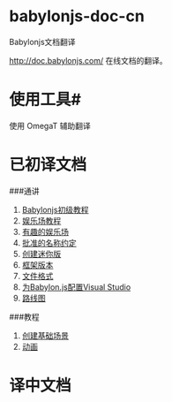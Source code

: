 # babylonjs-doc-cn
Babylonjs文档翻译

http://doc.babylonjs.com/ 在线文档的翻译。

# 使用工具#
使用 OmegaT 辅助翻译

# 已初译文档 #

###通讲
1. [Babylonjs初级教程](https://github.com/h53d/babylonjs-doc-cn/blob/master/target/generals/Essentials/A_Babylon.js_Primer.md)
2. [娱乐场教程](https://github.com/h53d/babylonjs-doc-cn/blob/master/target/generals/Essentials/The_Playground_Tutorial.md)
3. [有趣的娱乐场](https://github.com/h53d/babylonjs-doc-cn/blob/master/target/generals/General/playgrounds.md)
4. [批准的名称约定](https://github.com/h53d/babylonjs-doc-cn/blob/master/target/generals/General/Approved_Naming_Conventions.md)
5. [创建迷你版](https://github.com/h53d/babylonjs-doc-cn/blob/master/target/generals/General/Creating_the_Mini-fied_Version.md)
6. [框架版本](https://github.com/h53d/babylonjs-doc-cn/blob/master/target/generals/General/Framework_versions.md)
7. [文件格式](https://github.com/h53d/babylonjs-doc-cn/blob/master/target/generals/General/File_Format_Map_(.babylon).md)
8. [为Babylon.js配置Visual Studio](https://github.com/h53d/babylonjs-doc-cn/blob/master/target/generals/General/setup_visualStudio.md)
9. [路线图](https://github.com/h53d/babylonjs-doc-cn/blob/master/target/generals/General/Roadmap.md)

###教程
1. [创建基础场景](https://github.com/h53d/babylonjs-doc-cn/blob/master/target/tutorials/01_Play_Pen/Creating_a_Basic_Scene.md)
2. [动画](https://github.com/h53d/babylonjs-doc-cn/blob/master/target/tutorials/01_Play_Pen/Animations.md)

# 译中文档 #

